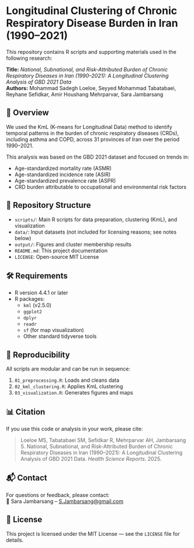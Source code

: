 # Longitudinal Clustering of Chronic Respiratory Disease Burden in Iran (1990–2021)

This repository contains R scripts and supporting materials used in the following research:

**Title:** *National, Subnational, and Risk-Attributed Burden of Chronic Respiratory Diseases in Iran (1990–2021): A Longitudinal Clustering Analysis of GBD 2021 Data*  
**Authors:** Mohammad Sadegh Loeloe, Seyyed Mohammad Tabatabaei, Reyhane Sefidkar, Amir Houshang Mehrparvar, Sara Jambarsang

## 🧠 Overview

We used the KmL (K-means for Longitudinal Data) method to identify temporal patterns in the burden of chronic respiratory diseases (CRDs), including asthma and COPD, across 31 provinces of Iran over the period 1990–2021.

This analysis was based on the GBD 2021 dataset and focused on trends in:
- Age-standardized mortality rate (ASMR)
- Age-standardized incidence rate (ASIR)
- Age-standardized prevalence rate (ASPR)
- CRD burden attributable to occupational and environmental risk factors

## 📂 Repository Structure

- `scripts/`: Main R scripts for data preparation, clustering (KmL), and visualization
- `data/`: Input datasets (not included for licensing reasons; see notes below)
- `output/`: Figures and cluster membership results
- `README.md`: This project documentation
- `LICENSE`: Open-source MIT License

## 🛠️ Requirements

- R version 4.4.1 or later
- R packages:
  - `kml` (v2.5.0)
  - `ggplot2`
  - `dplyr`
  - `readr`
  - `sf` (for map visualization)
  - Other standard tidyverse tools

## 🧪 Reproducibility

All scripts are modular and can be run in sequence:

1. `01_preprocessing.R`: Loads and cleans data
2. `02_kml_clustering.R`: Applies KmL clustering
3. `03_visualization.R`: Generates figures and maps

## 📊 Citation

If you use this code or analysis in your work, please cite:

> Loeloe MS, Tabatabaei SM, Sefidkar R, Mehrparvar AH, Jambarsang S. National, Subnational, and Risk-Attributed Burden of Chronic Respiratory Diseases in Iran (1990–2021): A Longitudinal Clustering Analysis of GBD 2021 Data. *Health Science Reports*. 2025.

## 📬 Contact

For questions or feedback, please contact:  
📧 Sara Jambarsang – [S.Jambarsang@gmail.com](mailto:S.Jambarsang@gmail.com)

## 📄 License

This project is licensed under the MIT License — see the `LICENSE` file for details.

